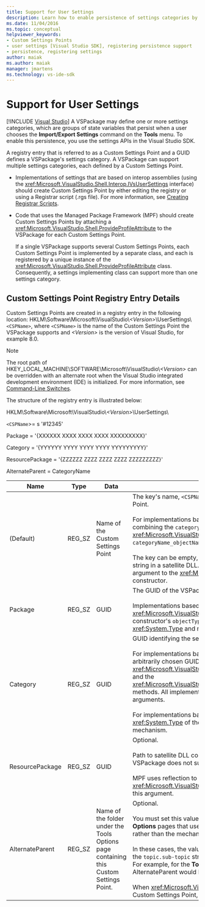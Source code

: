 ```yaml
---
title: Support for User Settings
description: Learn how to enable persistence of settings categories by using the settings APIs in the Visual Studio SDK.
ms.date: 11/04/2016
ms.topic: conceptual
helpviewer_keywords:
- Custom Settings Points
- user settings [Visual Studio SDK], registering persistence support
- persistence, registering settings
author: maiak
ms.author: maiak
manager: jmartens
ms.technology: vs-ide-sdk
---
```

# Support for User Settings

 [!INCLUDE [Visual Studio](~/includes/applies-to-version/vs-windows-only.md)]
A VSPackage may define one or more settings categories, which are groups of state variables that persist when a user chooses the **Import/Export Settings** command on the **Tools** menu. To enable this persistence, you use the settings APIs in the Visual Studio SDK.

 A registry entry that is referred to as a Custom Settings Point and a GUID defines a VSPackage's settings category. A VSPackage can support multiple settings categories, each defined by a Custom Settings Point.

- Implementations of settings that are based on interop assemblies (using the <xref:Microsoft.VisualStudio.Shell.Interop.IVsUserSettings> interface) should create Custom Settings Point by either editing the registry or using a Registrar script (.rgs file). For more information, see [Creating Registrar Scripts](/cpp/atl/creating-registrar-scripts).

- Code that uses the Managed Package Framework (MPF) should create Custom Settings Points by attaching a <xref:Microsoft.VisualStudio.Shell.ProvideProfileAttribute> to the VSPackage for each Custom Settings Point.

     If a single VSPackage supports several Custom Settings Points, each Custom Settings Point is implemented by a separate class, and each is registered by a unique instance of the <xref:Microsoft.VisualStudio.Shell.ProvideProfileAttribute> class. Consequently, a settings implementing class can support more than one settings category.

## Custom Settings Point Registry Entry Details
 Custom Settings Points are created in a registry entry in the following location: HKLM\Software\Microsoft\VisualStudio\\*\<Version>*\UserSettings\\`<CSPName>`, where `<CSPName>` is the name of the Custom Settings Point the VSPackage supports and *\<Version>* is the version of Visual Studio, for example 8.0.

> [!NOTE]
> The root path of HKEY_LOCAL_MACHINE\SOFTWARE\Microsoft\VisualStudio\\*\<Version>* can be overridden with an alternate root when the Visual Studio integrated development environment (IDE) is initialized. For more information, see [Command-Line Switches](../../extensibility/command-line-switches-visual-studio-sdk.md).

 The structure of the registry entry is illustrated below:

 HKLM\Software\Microsoft\VisualStudio\\*\<Version>*\UserSettings\

 `<CSPName`>= s '#12345'

 Package = '{XXXXXX XXXX XXXX XXXX XXXXXXXXX}'

 Category = '{YYYYYY YYYY YYYY YYYY YYYYYYYYY}'

 ResourcePackage = '{ZZZZZZ ZZZZ ZZZZ ZZZZ ZZZZZZZZZ}'

 AlternateParent = CategoryName

| Name | Type | Data | Description |
|-----------------|--------| - | - |
| (Default) | REG_SZ | Name of the Custom Settings Point | The key's name, `<CSPName`>, is the unlocalized name of the Custom Settings Point.<br /><br /> For implementations based on MPF, the key's name is obtained by combining the `categoryName` and `objectName` arguments of the <xref:Microsoft.VisualStudio.Shell.ProvideProfileAttribute> constructor into `categoryName_objectName`.<br /><br /> The key can be empty, or it can contain the reference ID to the localized string in a satellite DLL. This value is obtained from the `objectNameResourceID` argument to the <xref:Microsoft.VisualStudio.Shell.ProvideProfileAttribute> constructor. |
| Package | REG_SZ | GUID | The GUID of the VSPackage that implements the Custom Settings Point.<br /><br /> Implementations based on MPF using the <xref:Microsoft.VisualStudio.Shell.ProvideProfileAttribute> class, use the constructor's `objectType` argument containing the VSPackage's <xref:System.Type> and reflection to obtain this value. |
| Category | REG_SZ | GUID | GUID identifying the settings category.<br /><br /> For implementations based on interop assemblies, this value can be an arbitrarily chosen GUID, which the Visual Studio IDE passes to the <xref:Microsoft.VisualStudio.Shell.Interop.IVsUserSettings.ExportSettings%2A> and the <xref:Microsoft.VisualStudio.Shell.Interop.IVsUserSettings.ImportSettings%2A> methods. All implementations of these two methods should verify their GUID arguments.<br /><br /> For implementations based on MPF, this GUID is obtained by the <xref:System.Type> of the class implementing the Visual Studio settings mechanism. |
| ResourcePackage | REG_SZ | GUID | Optional.<br /><br /> Path to satellite DLL containing localized strings if the implementing VSPackage does not supply them.<br /><br /> MPF uses reflection to obtain the correct resource VSPackage, so the <xref:Microsoft.VisualStudio.Shell.ProvideProfileAttribute> class does not set this argument. |
| AlternateParent | REG_SZ | Name of the folder under the Tools Options page containing this Custom Settings Point. | Optional.<br /><br /> You must set this value only if a settings implementation supports **Tools Options** pages that use the persistence mechanism in the Visual Studio SDK rather than the mechanism in the automation model to save state.<br /><br /> In these cases, the value in the AlternateParent key is the `topic` section of the `topic.sub-topic` string used to identify the particular **ToolsOptions** page. For example, for the **ToolsOptions** page `"TextEditor.Basic"` the value of AlternateParent would be `"TextEditor"`.<br /><br /> When <xref:Microsoft.VisualStudio.Shell.ProvideProfileAttribute> generates the Custom Settings Point, it is the same as the category name. |

